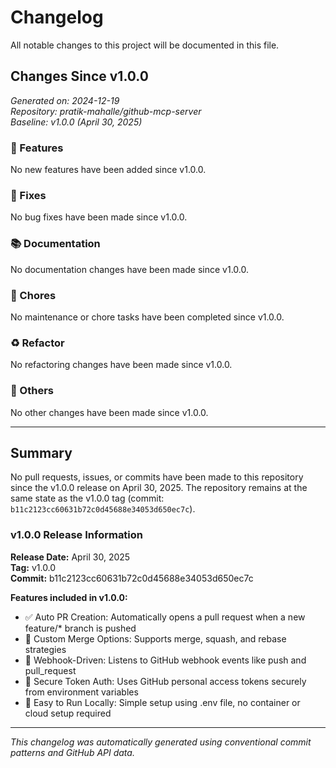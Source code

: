 # Changelog

All notable changes to this project will be documented in this file.

## Changes Since v1.0.0

*Generated on: 2024-12-19*  
*Repository: pratik-mahalle/github-mcp-server*  
*Baseline: v1.0.0 (April 30, 2025)*

### 🚀 Features

No new features have been added since v1.0.0.

### 🐛 Fixes

No bug fixes have been made since v1.0.0.

### 📚 Documentation

No documentation changes have been made since v1.0.0.

### 🔧 Chores

No maintenance or chore tasks have been completed since v1.0.0.

### ♻️ Refactor

No refactoring changes have been made since v1.0.0.

### 🔄 Others

No other changes have been made since v1.0.0.

---

## Summary

No pull requests, issues, or commits have been made to this repository since the v1.0.0 release on April 30, 2025. The repository remains at the same state as the v1.0.0 tag (commit: `b11c2123cc60631b72c0d45688e34053d650ec7c`).

### v1.0.0 Release Information

**Release Date:** April 30, 2025  
**Tag:** v1.0.0  
**Commit:** b11c2123cc60631b72c0d45688e34053d650ec7c

**Features included in v1.0.0:**
- ✅ Auto PR Creation: Automatically opens a pull request when a new feature/* branch is pushed
- 🔀 Custom Merge Options: Supports merge, squash, and rebase strategies
- 🔔 Webhook-Driven: Listens to GitHub webhook events like push and pull_request
- 🔐 Secure Token Auth: Uses GitHub personal access tokens securely from environment variables
- 🌱 Easy to Run Locally: Simple setup using .env file, no container or cloud setup required

---

*This changelog was automatically generated using conventional commit patterns and GitHub API data.*